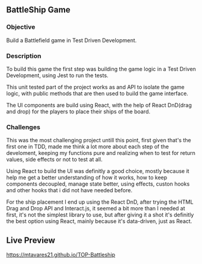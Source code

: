 ## BattleShip Game

### Objective

Build a Battlefield game in Test Driven Development.

### Description

To build this game the first step was building the game logic in a Test Driven Development, using Jest to run the tests.

This unit tested part of the project works as and API to isolate the game logic, with public methods that are then used to build the
game interface.

The UI components are build using React, with the help of React DnD(drag and drop) for the players to place their ships of the board.

### Challenges

This was the most challenging project untill this point, first given that's the first one in TDD, made me think a lot more
about each step of the develoment, keeping my functions pure and realizing when to test for return values, side effects or not
to test at all.

Using React to build the UI was definitly a good choice, mostly because it help me get a better understanding of how it works,
how to keep components decoupled, manage state better, using effects, custon hooks and other hooks that i did not have needed before.

For the ship placement I end up using the React DnD, after trying the HTML Drag and Drop API and Interact.js, it seemed a bit more than
I needed at first, it's not the simplest library to use, but after giving it a shot it's definitly the best option using React, mainly
because it's data-driven, just as React.

## Live Preview

https://mtavares21.github.io/TOP-Battleship
